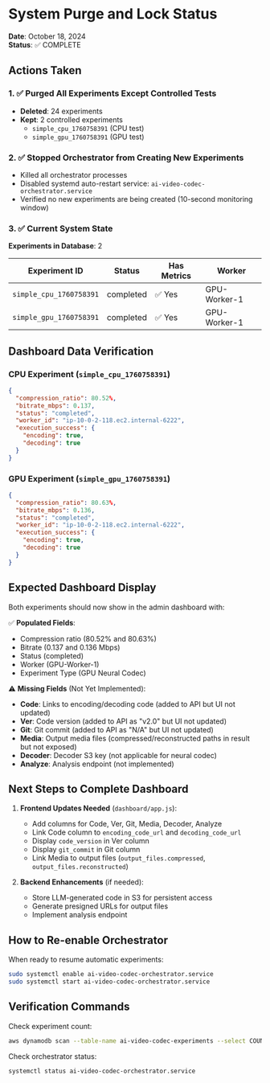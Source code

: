 # System Purge and Lock Status

**Date**: October 18, 2024  
**Status**: ✅ COMPLETE

## Actions Taken

### 1. ✅ Purged All Experiments Except Controlled Tests
- **Deleted**: 24 experiments
- **Kept**: 2 controlled experiments
  - `simple_cpu_1760758391` (CPU test)
  - `simple_gpu_1760758391` (GPU test)

### 2. ✅ Stopped Orchestrator from Creating New Experiments
- Killed all orchestrator processes
- Disabled systemd auto-restart service: `ai-video-codec-orchestrator.service`
- Verified no new experiments are being created (10-second monitoring window)

### 3. ✅ Current System State

**Experiments in Database**: 2

| Experiment ID | Status | Has Metrics | Worker |
|---------------|--------|-------------|--------|
| `simple_cpu_1760758391` | completed | ✅ Yes | GPU-Worker-1 |
| `simple_gpu_1760758391` | completed | ✅ Yes | GPU-Worker-1 |

## Dashboard Data Verification

### CPU Experiment (`simple_cpu_1760758391`)
```json
{
  "compression_ratio": 80.52%,
  "bitrate_mbps": 0.137,
  "status": "completed",
  "worker_id": "ip-10-0-2-118.ec2.internal-6222",
  "execution_success": {
    "encoding": true,
    "decoding": true
  }
}
```

### GPU Experiment (`simple_gpu_1760758391`)
```json
{
  "compression_ratio": 80.63%,
  "bitrate_mbps": 0.136,
  "status": "completed",
  "worker_id": "ip-10-0-2-118.ec2.internal-6222",
  "execution_success": {
    "encoding": true,
    "decoding": true
  }
}
```

## Expected Dashboard Display

Both experiments should now show in the admin dashboard with:

✅ **Populated Fields**:
- Compression ratio (80.52% and 80.63%)
- Bitrate (0.137 and 0.136 Mbps)
- Status (completed)
- Worker (GPU-Worker-1)
- Experiment Type (GPU Neural Codec)

⚠️ **Missing Fields** (Not Yet Implemented):
- **Code**: Links to encoding/decoding code (added to API but UI not updated)
- **Ver**: Code version (added to API as "v2.0" but UI not updated)
- **Git**: Git commit (added to API as "N/A" but UI not updated)
- **Media**: Output media files (compressed/reconstructed paths in result but not exposed)
- **Decoder**: Decoder S3 key (not applicable for neural codec)
- **Analyze**: Analysis endpoint (not implemented)

## Next Steps to Complete Dashboard

1. **Frontend Updates Needed** (`dashboard/app.js`):
   - Add columns for Code, Ver, Git, Media, Decoder, Analyze
   - Link Code column to `encoding_code_url` and `decoding_code_url`
   - Display `code_version` in Ver column
   - Display `git_commit` in Git column
   - Link Media to output files (`output_files.compressed`, `output_files.reconstructed`)

2. **Backend Enhancements** (if needed):
   - Store LLM-generated code in S3 for persistent access
   - Generate presigned URLs for output files
   - Implement analysis endpoint

## How to Re-enable Orchestrator

When ready to resume automatic experiments:
```bash
sudo systemctl enable ai-video-codec-orchestrator.service
sudo systemctl start ai-video-codec-orchestrator.service
```

## Verification Commands

Check experiment count:
```bash
aws dynamodb scan --table-name ai-video-codec-experiments --select COUNT --region us-east-1
```

Check orchestrator status:
```bash
systemctl status ai-video-codec-orchestrator.service
```
